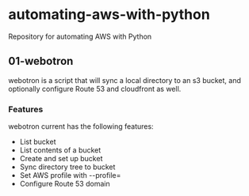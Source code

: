 # automating-aws-with-python

Repository for automating AWS with Python

## 01-webotron

webotron is a script that will sync a local directory to an s3 bucket, and optionally configure Route 53 and cloudfront as well.

### Features

webotron current has the following features:

- List bucket
- List contents of a bucket
- Create and set up bucket
- Sync directory tree to bucket
- Set AWS profile with --profile=<profileName>
- Configure Route 53 domain